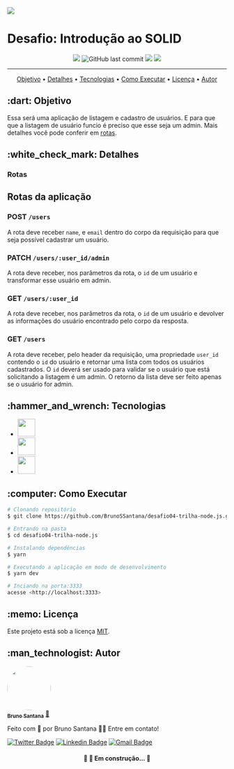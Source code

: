 <img src="https://res.cloudinary.com/practicaldev/image/fetch/s--nTfuVZvi--/c_imagga_scale,f_auto,fl_progressive,h_420,q_auto,w_1000/https://dev-to-uploads.s3.amazonaws.com/uploads/articles/4qa1g2dsx1hre7hjjlze.png">

# Desafio: Introdução ao SOLID

<p align="center">
<img src="https://img.shields.io/github/license/BrunoSSantana/desafio02-trilha-node.js" />

<img alt="GitHub last commit" src="https://img.shields.io/github/last-commit/BrunoSSantana/desafio02-trilha-node.js">
<img src="https://img.shields.io/static/v1?label=Node.js&message=v14.16.1&color=brigthgreen&?style=flat&logo=Node.js">


<img src="https://img.shields.io/static/v1?label=yarn&message=v1.22.10&color=blue&?style=flat&logo=yarn">
</p>


---
<p align="center">
 <a href="#objetivo">Objetivo</a> •
 <a href="#detalhes">Detalhes</a> •
 <a href="#tecnologias">Tecnologias</a> •
 <a href="#como_executar">Como Executar</a> • 
 <a href="#licenca">Licença</a> • 
 <a href="#autor">Autor</a>
</p>

<h2 id="objetivo">:dart: Objetivo</h2>

Essa será uma aplicação de listagem e cadastro de usuários. E para que que a listagem de usuário funcio é preciso que esse seja um admin. Mais detalhes você pode conferir em [rotas](#rotas-da-aplicação).

<h2 id="detalhes">:white_check_mark: Detalhes </h2>

### Rotas

## Rotas da aplicação

### POST `/users`

A rota deve receber `name`, e `email` dentro do corpo da requisição para que seja possível cadastrar um usuário.

### PATCH `/users/:user_id/admin`

A rota deve receber, nos parâmetros da rota, o `id` de um usuário e transformar esse usuário em admin.

### GET `/users/:user_id`

A rota deve receber, nos parâmetros da rota, o `id` de um usuário e devolver as informações do usuário encontrado pelo corpo da resposta.

### GET `/users`

A rota deve receber, pelo header da requisição, uma propriedade `user_id` contendo o `id` do usuário e retornar uma lista com todos os usuários cadastrados. O `id` deverá ser usado para validar se o usuário que está solicitando a listagem é um admin. O retorno da lista deve ser feito apenas se o usuário for admin.


<h2 id="tecnologias">:hammer_and_wrench: Tecnologias</h2>

* <a href="https://jestjs.io/" ><img width="40px" src="https://cdn.iconscout.com/icon/free/png-256/jest-3628860-3030000.png"/></a>
* <a href="https://nodejs.org/" ><img width="40px" src="https://cdn.iconscout.com/icon/free/png-256/node-js-1174925.png"/></a>
* <a href="https://expressjs.com/" ><img width="40px" src="https://cdn.iconscout.com/icon/free/png-256/express-8-1175029.png"/></a>

<h2 id="como_executar">:computer: Como Executar</h2>

```bash
# Clonando repositório
$ git clone https://github.com/BrunoSSantana/desafio04-trilha-node.js.git

# Entrando na pasta
$ cd desafio04-trilha-node.js

# Instalando dependências
$ yarn

# Executando a aplicação em modo de desenvolvimento
$ yarn dev

# Inciando na porta:3333
acesse <http://localhost:3333>
```

<h2 id="licenca">:memo: Licença</h2>

Este projeto está sob a licença [MIT](./LICENSE).

<h2 id="autor">:man_technologist: Autor</h2>

<a href="https://github.com/BrunoSSantana/">
 <img style="border-radius: 50%;" src="https://avatars.githubusercontent.com/u/61945340?s=400&u=882004ebbccf5ae04e55fe4b27a5e704c3a95bab&v=4" width="100px;" alt=""/>
 <br />
 <sub><b>Bruno Santana</b></sub></a> <a href="https://github.com/BrunoSSantana/" title="Rocketseat">🚀</a>

Feito com :purple_heart: por Bruno Santana 👋🏽 Entre em contato!

[![Twitter Badge](https://img.shields.io/badge/-@brunoossantana-1ca0f1?style=flat-square&labelColor=1ca0f1&logo=twitter&logoColor=white&link=https://twitter.com/brunoossantana)](https://twitter.com/brunoossantana) [![Linkedin Badge](https://img.shields.io/badge/-Bruno_Santana-blue?style=flat-square&logo=Linkedin&logoColor=white&link=https://www.linkedin.com/in/bruno-santanas/)](https://www.linkedin.com/in/bruno-santanas/) 
[![Gmail Badge](https://img.shields.io/badge/-brunoosouza15@gmail.com-c14438?style=flat-square&logo=Gmail&logoColor=white&link=mailto:brunoosouza15@gmail.com)](mailto:brunoosouza15.com)


<h4 align="center"> 
	🚧 🚀 Em construção... 🚧
</h4>